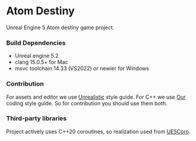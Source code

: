 # Atom Destiny
Unreal Engine 5 Atom destiny game project.

### Build Dependencies
- Unreal engine 5.2
- clang 15.0.5+ for Mac
- msvc toolchain 14.33 (VS2022) or newier for Windows

### Contribution

For assets and editor we use [Unrealistic](https://unrealistic.dev/posts/unrealistic-style-guide) style guide. For C++ we use [Our](https://github.com/AtomDestiny/AtomDestiny/blob/main/CodingStyle.md) coding style guide.
So for contribution you should use them both.

### Third-party libraries

Project actively uses C++20 coroutines, so realization used from [UE5Coro](https://github.com/landelare/ue5coro).